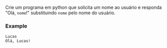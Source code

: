 Crie um programa em python que solicita um nome ao usuário e responda "Olá, `nome`!" substituindo `nome` pelo nome do usuário.

### Example

```console?lang=python&prompt=>>>
Lucas
Olá, Lucas!
```
